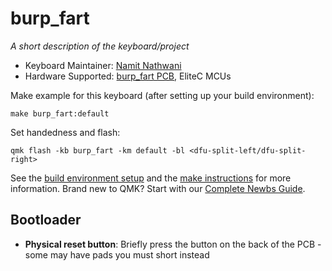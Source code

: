 # burp_fart

*A short description of the keyboard/project*

* Keyboard Maintainer: [Namit Nathwani](https://github.com/namsnath)
* Hardware Supported: [burp_fart PCB](https://github.com/namsnath/burp_fart), EliteC MCUs

Make example for this keyboard (after setting up your build environment):

    make burp_fart:default

Set handedness and flash:

    qmk flash -kb burp_fart -km default -bl <dfu-split-left/dfu-split-right>

See the [build environment setup](https://docs.qmk.fm/#/getting_started_build_tools) and the [make instructions](https://docs.qmk.fm/#/getting_started_make_guide) for more information. Brand new to QMK? Start with our [Complete Newbs Guide](https://docs.qmk.fm/#/newbs).

## Bootloader
* **Physical reset button**: Briefly press the button on the back of the PCB - some may have pads you must short instead


